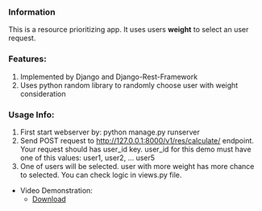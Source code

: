 ### Information
This is a resource prioritizing app. It uses users **weight** to select an user request.

### Features:
1. Implemented by Django and Django-Rest-Framework
2. Uses python random library to randomly choose user with weight consideration

### Usage Info:
1. First start webserver by: python manage.py runserver
2. Send POST request to http://127.0.0.1:8000/v1/res/calculate/ endpoint. Your request should has user_id key.
    user_id for this demo must have one of this values: user1, user2, ... user5
3. One of users will be selected. user with more weight has more chance to selected. You can check logic in views.py file.

- Video Demonstration:
    * [Download](https://m-gh.info/danaxa.mp4)
